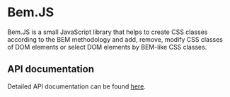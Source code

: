 Bem.JS
========

Bem.JS is a small JavaScript library that helps to create CSS classes according to the BEM methodology and add, remove, modify CSS classes of DOM elements or select DOM elements by BEM-like CSS classes.

<h2>API documentation</h2>

Detailed API documentation can be found <a href="http://kea.eqwad.com/bem-js">here</a>.
